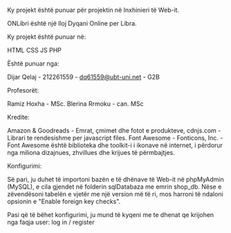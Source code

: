 Ky projekt është punuar për projektin në Inxhinieri të Web-it.

ONLibri është një lloj Dyqani Online per Libra.

Ky projekt është punuar në:

HTML
CSS
JS
PHP

Është punuar nga:

Dijar Qelaj - 212261559 - dq61559@ubt-uni.net - G2B

Profesorët:

Ramiz Hoxha - MSc.
Blerina Rrmoku - can. MSc

Kredite:

Amazon & Goodreads - Emrat, çmimet dhe fotot e produkteve,
cdnjs.com - Librari te rendesishme per javascript files.
Font Awesome - Fonticons, Inc. - Font Awesome është biblioteka dhe toolkit-i i ikonave në internet, i përdorur nga miliona dizajnues, zhvillues dhe krijues të përmbajtjes.

Konfigurimi:

Së pari, ju duhet të importoni bazën e të dhënave të Web-it në phpMyAdmin (MySQL), e cila gjendet në folderin sqlDatabaza me emrin shop_db. Nëse e zëvendësoni tabelën e vjetër me një version më të ri, mos harroni të ndaloni opsionin e "Enable foreign key checks".

Pasi që të bëhet konfigurimi, ju mund të kyqeni me te dhenat qe krijohen nga faqja user: log in / register
